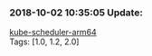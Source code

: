 ### 2018-10-02 10:35:05 Update:

[kube-scheduler-arm64](https://hub.docker.com/r/gcrcontainer/kube-scheduler-arm64/tags)  
Tags: [1.0, 1.2, 2.0]

